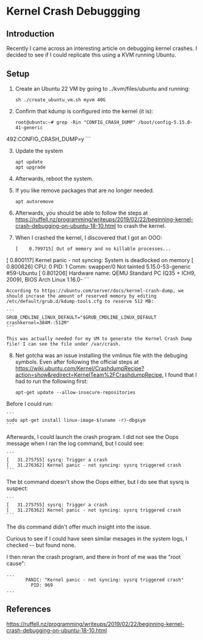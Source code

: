 # Kernel Crash Debuggging 

## Introduction

Recently I came across an interesting article on debugging kernel crashes. I decided to see if I could replicate this using a KVM running Ubuntu.

## Setup

1. Create an Ubuntu 22 VM by going to ../kvm/files/ubuntu and running:

    ```
    sh ./create_ubuntu_vm.sh myvm 40G
    ```

2. Confirm that kdump is configured into the kernel (it is):

    ```
    root@ubuntu:~# grep -Rin "CONFIG_CRASH_DUMP" /boot/config-5.15.0-41-generic 
492:CONFIG_CRASH_DUMP=y
    ```

3. Update the system

    ```
    apt update
    apt upgrade
    ```

4. Afterwards, reboot the system.

5. If you like remove packages that are no longer needed.

    ```
    apt autoremove
    ```

6. Afterwards, you should be able to follow the steps at https://ruffell.nz/programming/writeups/2019/02/22/beginning-kernel-crash-debugging-on-ubuntu-18-10.html to crash the kernel.

7. When I crashed the kernel, I discovered that I got an OOO:

    ```
    [    0.799715] Out of memory and no killable processes...
[    0.800117] Kernel panic - not syncing: System is deadlocked on memory
[    0.800626] CPU: 0 PID: 1 Comm: swapper/0 Not tainted 5.15.0-53-generic #59-Ubuntu
[    0.801206] Hardware name: QEMU Standard PC (Q35 + ICH9, 2009), BIOS Arch Linux 1.16.0-
    ```

    According to https://ubuntu.com/server/docs/kernel-crash-dump, we should incrase the amount of reserved memory by editing /etc/default/grub.d/kdump-tools.cfg to reserve 512 MB:

    ```
    GRUB_CMDLINE_LINUX_DEFAULT="$GRUB_CMDLINE_LINUX_DEFAULT crashkernel=384M-:512M"
    ```

    This was actually needed for my VM to generate the Kernel Crash Dump file! I can see the file under /var/crash.


8. Net gotcha was an issue installing the vmlinux file with the debuging symbols. Even after following the official steps at https://wiki.ubuntu.com/Kernel/CrashdumpRecipe?action=show&redirect=KernelTeam%2FCrashdumpRecipe, I found that I had to run the following first:

    ```
    apt-get update --allow-insecure-repositories
    ```

Before I could run:

    ```
    sudo apt-get install linux-image-$(uname -r)-dbgsym
    ```

Afterwards, I could launch the crash program. I did not see the Oops message when I ran the log command, but I could see:

    ```
    [   31.275755] sysrq: Trigger a crash
    [   31.276362] Kernel panic - not syncing: sysrq triggered crash
    ```

The bt command doesn't show the Oops either, but I do see that sysrq is suspect:

    ```
    [   31.275755] sysrq: Trigger a crash
    [   31.276362] Kernel panic - not syncing: sysrq triggered crash
    ```

The dis command didn't offer much insight into the issue.

Curious to see if I could have seen similar mesages in the system logs, I checked -- but found none.

I then reran the crash program, and there in front of me was the "root cause":

```
...
       PANIC: "Kernel panic - not syncing: sysrq triggered crash"
         PID: 969
...
```






## References

https://ruffell.nz/programming/writeups/2019/02/22/beginning-kernel-crash-debugging-on-ubuntu-18-10.html